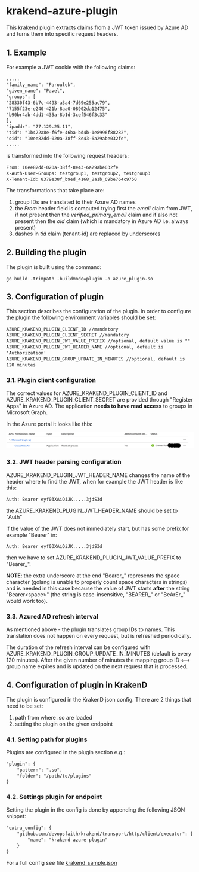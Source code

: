 # krakend-azure-plugin

This krakend plugin extracts claims from a JWT token issued by Azure AD and turns them into specific 
request headers.

## 1. Example

For example a JWT cookie with the following claims:

    .....
    "family_name": "Paroulek",
    "given_name": "Pavel",
    "groups": [
    "28330f43-6b7c-4493-a3a4-7d69e255ac79",
    "7155f23e-e240-421b-8aa0-08902da12475",
    "b90br4ab-4dd1-435a-8b1d-3cef546f3c33"
    ],
    "ipaddr": "77.129.25.11", 
    "tid": "1b422a8e-f6fe-46ba-bd4b-1e8996f88282",
    "oid": "10ee82dd-020a-38ff-8e43-6a29abe032fe",
    .....
    
is transformed into the following request headers:

    From: 10ee82dd-020a-38ff-8e43-6a29abe032fe
    X-Auth-User-Groups: testgroup1, testgroup2, testgroup3
    X-Tenant-Id: 8379e38f_b9ed_4168_8a1b_69be764c9750
    
The transformations that take place are:

1. group IDs are translated to their Azure AD names
2. the *From* header field is computed trying first the *email* claim from JWT, if not 
present then the *verified_primary_email* claim and if also not present 
then the *oid* claim (which is mandatory in Azure AD i.e. always present)
3. dashes in *tid* claim (tenant-id) are replaced by underscores

## 2. Building the plugin

The plugin is built using the command:

    go build -trimpath -buildmode=plugin -o azure_plugin.so

## 3. Configuration of plugin

This section describes the configuration of the plugin. In order to configure the plugin 
the following environment variables should be set:

    AZURE_KRAKEND_PLUGIN_CLIENT_ID //mandatory
    AZURE_KRAKEND_PLUGIN_CLIENT_SECRET //mandatory
    AZURE_KRAKEND_PLUGIN_JWT_VALUE_PREFIX //optional, default value is ""
    AZURE_KRAKEND_PLUGIN_JWT_HEADER_NAME //optional, default is 'Authorization'
    AZURE_KRAKEND_PLUGIN_GROUP_UPDATE_IN_MINUTES //optional, default is 120 minutes

### 3.1. Plugin client configuration
  
The correct values for AZURE_KRAKEND_PLUGIN_CLIENT_ID and AZURE_KRAKEND_PLUGIN_CLIENT_SECRET
are provided through "Register Apps" in Azure AD. 
The application **needs to have read access** to groups in Microsoft Graph.

In the Azure portal it looks like this:

![azuread-permissions](./permissions.png)

### 3.2. JWT header parsing configuration 

AZURE_KRAKEND_PLUGIN_JWT_HEADER_NAME changes the name of the header where to find the JWT, when
for example the JWT header is like this:

    Auth: Bearer eyf03XAiOiJK.....3jdS3d
the AZURE_KRAKEND_PLUGIN_JWT_HEADER_NAME should be set to "Auth"

if the value of the JWT does not immediately start, but has some prefix for example "Bearer" in:

    Auth: Bearer eyf03XAiOiJK.....3jdS3d

then we have to set AZURE_KRAKEND_PLUGIN_JWT_VALUE_PREFIX to "Bearer_". 

**NOTE**: the extra underscore at the end "Bearer_" represents the
space character (golang is unable to properly count space characters
in strings) and is needed in this case because the value of JWT starts **after** the
string "Bearer&lt;space&gt;" (the string is case-insensitive, "BEARER_" or "BeArEr_" would work too).

### 3.3. Azured AD refresh interval 

As mentioned above - the plugin translates group IDs to names. This translation does not happen
on every request, but is refreshed periodically. 


The duration of the refresh interval can be
configured with AZURE_KRAKEND_PLUGIN_GROUP_UPDATE_IN_MINUTES (default is every 120 minutes). 
After the given number of minutes the mapping group ID <--> group name expires and is updated
on the next request that is processed.    

## 4. Configuration of plugin in KrakenD

The plugin is configured in the KrakenD json config. There are 2 things that need to be set:

1. path from where .so are loaded
2. setting the plugin on the given endpoint

### 4.1. Setting path for plugins

Plugins are configured in the plugin section e.g.: 

    "plugin": {
        "pattern": ".so",
        "folder": "/path/to/plugins"
    }
    
### 4.2. Settings plugin for endpoint

Setting the plugin in the config is done by appending the following JSON snippet:

    "extra_config": {
        "github.com/devopsfaith/krakend/transport/http/client/executor": {
            "name": "krakend-azure-plugin"
        }
    }    

For a full config see file [krakend_sample.json](krakend_sample.json)
